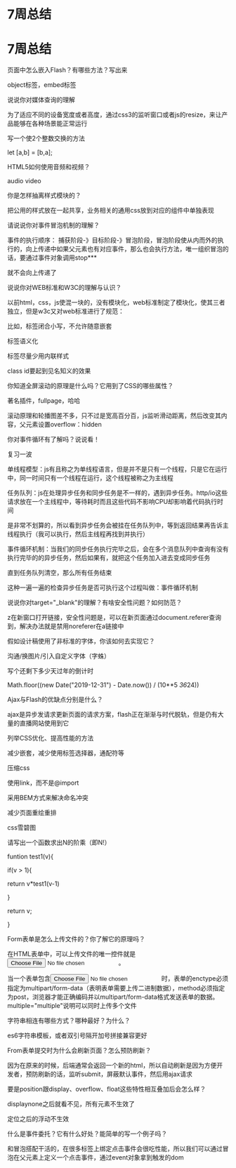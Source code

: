 # 7周总结

# 7周总结

页面中怎么嵌入Flash？有哪些方法？写出来

object标签，embed标签

说说你对媒体查询的理解

为了适应不同的设备宽度或者高度，通过css3的监听窗口或者js的resize，来让产品能够在各种场景能正常运行

写一个使2个整数交换的方法

let [a,b] = [b,a];

HTML5如何使用音频和视频？

audio video

你是怎样抽离样式模块的？

把公用的样式放在一起共享，业务相关的通用css放到对应的组件中单独表现

请说说你对事件冒泡机制的理解？

事件的执行顺序： 捕获阶段-》目标阶段-》冒泡阶段，冒泡阶段使从内而外的执行的，向上传递中如果父元素也有对应事件，那么也会执行方法，唯一组织冒泡的话，要通过事件对象调用stop***

就不会向上传递了

说说你对WEB标准和W3C的理解与认识？

以前html，css，js使混一块的，没有模块化，web标准制定了模块化，使其三者独立，但是w3c又对web标准进行了规范：

比如，标签闭合小写，不允许随意嵌套

标签语义化

标签尽量少用内联样式

class id要起到见名知义的效果

你知道全屏滚动的原理是什么吗？它用到了CSS的哪些属性？

著名插件，fullpage，哈哈

滚动原理和轮播图差不多，只不过是宽高百分百，js监听滑动距离，然后改变其内容，父元素设置overflow：hidden

你对事件循环有了解吗？说说看！

复习一波

单线程模型：js有且称之为单线程语言，但是并不是只有一个线程，只是它在运行中，同一时间只有一个线程在运行，这个线程被称之为主线程

任务队列：js在处理异步任务和同步任务是不一样的，遇到异步任务。http/io这些请求放在一个主线程中，等待耗时而且这些代码不影响CPU却影响着代码执行时间

是非常不划算的，所以看到异步任务会被挂在任务队列中，等到返回结果再告诉主线程执行（我可以执行，然后主线程再找到并执行）

事件循环机制：当我们的同步任务执行完毕之后，会在多个消息队列中查询有没有执行完毕的的异步任务，然后如果有，就把这个任务加入进去变成同步任务

直到任务队列清空，那么所有任务结束

这种一遍一遍的检查异步任务是否可执行这个过程叫做：事件循环机制

说说你对target="_blank"的理解？有啥安全性问题？如何防范？

z在新窗口打开链接，安全性问题是，可以在新页面通过document.referer查询到，解决办法就是禁用noreferer在a链接中

假如设计稿使用了非标准的字体，你该如何去实现它？

沟通/换图片/引入自定义字体（字蛛）

写个还剩下多少天过年的倒计时

Math.floor((new Date("2019-12-31") - Date.now()) / (10**5 *36*24))

Ajax与Flash的优缺点分别是什么？

ajax是异步发请求更新页面的请求方案，flash正在渐渐与时代脱轨，但是仍有大量的直播网站使用到它

列举CSS优化、提高性能的方法

减少嵌套，减少使用标签选择器，通配符等

压缩css

使用link，而不是@import

采用BEM方式来解决命名冲突

减少页面重绘重排

css雪碧图

请写出一个函数求出N的阶乘（即N!）

funtion test1(v){

if(v > 1){

return v*test1(v-1)

}

return v;

}

Form表单是怎么上传文件的？你了解它的原理吗？

在HTML表单中，可以上传文件的唯一控件就是<input type="file">。

当一个表单包含<input type="file">时，表单的enctype必须指定为multipart/form-data（表明表单需要上传二进制数据），method必须指定为post，浏览器才能正确编码并以multipart/form-data格式发送表单的数据。multiple="multiple"说明可以同时上传多个文件

字符串相连有哪些方式？哪种最好？为什么？

es6字符串模板，或者双引号隔开加号拼接兼容更好

From表单提交时为什么会刷新页面？怎么预防刷新？

因为在原来的时候，后端通常会返回一个新的html，所以自动刷新是因为方便开发者，预防刷新的话，监听submit，屏蔽默认事件，然后用ajax请求

要是position跟display、overflow、float这些特性相互叠加后会怎么样？

displaynone之后就看不见，所有元素不生效了

定位之后的浮动不生效

什么是事件委托？它有什么好处？能简单的写一个例子吗？

和冒泡搭配干活的，在很多标签上绑定点击事件会很吃性能，所以我们可以通过冒泡在父元素上定义一个点击事件，通过event对象拿到触发的dom